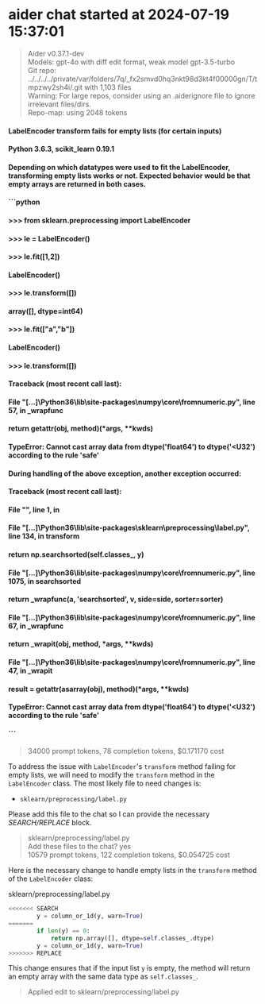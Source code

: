 
# aider chat started at 2024-07-19 15:37:01

> Aider v0.37.1-dev  
> Models: gpt-4o with diff edit format, weak model gpt-3.5-turbo  
> Git repo: ../../../../private/var/folders/7q/_fx2smvd0hq3nkt98d3kt4f00000gn/T/tmpzwy2sh4i/.git with 1,103 files  
> Warning: For large repos, consider using an .aiderignore file to ignore irrelevant files/dirs.  
> Repo-map: using 2048 tokens  

#### LabelEncoder transform fails for empty lists (for certain inputs)  
#### Python 3.6.3, scikit_learn 0.19.1  
####   
#### Depending on which datatypes were used to fit the LabelEncoder, transforming empty lists works or not. Expected behavior would be that empty arrays are returned in both cases.  
####   
#### ```python  
#### >>> from sklearn.preprocessing import LabelEncoder  
#### >>> le = LabelEncoder()  
#### >>> le.fit([1,2])  
#### LabelEncoder()  
#### >>> le.transform([])  
#### array([], dtype=int64)  
#### >>> le.fit(["a","b"])  
#### LabelEncoder()  
#### >>> le.transform([])  
#### Traceback (most recent call last):  
####   File "[...]\Python36\lib\site-packages\numpy\core\fromnumeric.py", line 57, in _wrapfunc  
####     return getattr(obj, method)(*args, **kwds)  
#### TypeError: Cannot cast array data from dtype('float64') to dtype('<U32') according to the rule 'safe'  
####   
#### During handling of the above exception, another exception occurred:  
####   
#### Traceback (most recent call last):  
####   File "<stdin>", line 1, in <module>  
####   File "[...]\Python36\lib\site-packages\sklearn\preprocessing\label.py", line 134, in transform  
####     return np.searchsorted(self.classes_, y)  
####   File "[...]\Python36\lib\site-packages\numpy\core\fromnumeric.py", line 1075, in searchsorted  
####     return _wrapfunc(a, 'searchsorted', v, side=side, sorter=sorter)  
####   File "[...]\Python36\lib\site-packages\numpy\core\fromnumeric.py", line 67, in _wrapfunc  
####     return _wrapit(obj, method, *args, **kwds)  
####   File "[...]\Python36\lib\site-packages\numpy\core\fromnumeric.py", line 47, in _wrapit  
####     result = getattr(asarray(obj), method)(*args, **kwds)  
#### TypeError: Cannot cast array data from dtype('float64') to dtype('<U32') according to the rule 'safe'  
#### ```  
> 34000 prompt tokens, 78 completion tokens, $0.171170 cost  

To address the issue with `LabelEncoder`'s `transform` method failing for empty lists, we will need to modify the `transform` method in the `LabelEncoder` class. The most likely file to need changes is:

- `sklearn/preprocessing/label.py`

Please add this file to the chat so I can provide the necessary *SEARCH/REPLACE* block.

> sklearn/preprocessing/label.py  
> Add these files to the chat? yes  
> 10579 prompt tokens, 122 completion tokens, $0.054725 cost  

Here is the necessary change to handle empty lists in the `transform` method of the `LabelEncoder` class:

sklearn/preprocessing/label.py
```python
<<<<<<< SEARCH
        y = column_or_1d(y, warn=True)
=======
        if len(y) == 0:
            return np.array([], dtype=self.classes_.dtype)
        y = column_or_1d(y, warn=True)
>>>>>>> REPLACE
```

This change ensures that if the input list `y` is empty, the method will return an empty array with the same data type as `self.classes_`.

> Applied edit to sklearn/preprocessing/label.py  
